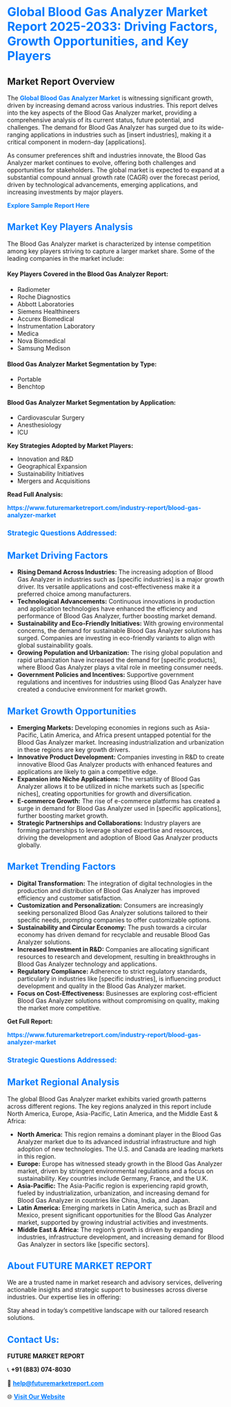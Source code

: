 <h1 style="color: #007BFF;">Global Blood Gas Analyzer Market Report 2025-2033: Driving Factors, Growth Opportunities, and Key Players</h1>

<section id="overview">
<h2>Market Report Overview</h2>
<p>The <a href="https://www.futuremarketreport.com/industry-report/blood-gas-analyzer-market" style="color: #007BFF; text-decoration: none;"><strong>Global Blood Gas Analyzer Market</strong></a> is witnessing significant growth, driven by increasing demand across various industries. This report delves into the key aspects of the Blood Gas Analyzer market, providing a comprehensive analysis of its current status, future potential, and challenges. The demand for Blood Gas Analyzer has surged due to its wide-ranging applications in industries such as [insert industries], making it a critical component in modern-day [applications].</p>
<p>As consumer preferences shift and industries innovate, the Blood Gas Analyzer market continues to evolve, offering both challenges and opportunities for stakeholders. The global market is expected to expand at a substantial compound annual growth rate (CAGR) over the forecast period, driven by technological advancements, emerging applications, and increasing investments by major players.</p>
</section>

<section id="overview">
<p><a href="https://www.futuremarketreport.com/request-sample/reportId=98237" style="color: #007BFF; text-decoration: none;"><strong>Explore Sample Report Here</strong></a></p>
</section>

<section id="key-players">
<h2 style="color: #007BFF;">Market Key Players Analysis</h2>
<p>The Blood Gas Analyzer market is characterized by intense competition among key players striving to capture a larger market share. Some of the leading companies in the market include:</p>
<h4>Key Players Covered in the Blood Gas Analyzer Report:</h4>
<ul><li>Radiometer</li><li>Roche Diagnostics</li><li>Abbott Laboratories</li><li>Siemens Healthineers</li><li>Accurex Biomedical</li><li>Instrumentation Laboratory</li><li>Medica</li><li>Nova Biomedical</li><li>Samsung Medison</li></ul>
<h4>Blood Gas Analyzer Market Segmentation by Type:</h4>
<ul><li>Portable</li><li>Benchtop</li></ul>

<h4>Blood Gas Analyzer Market Segmentation by Application:</h4>
<ul><li>Cardiovascular Surgery</li><li>Anesthesiology</li><li>ICU</li></ul>
<p><strong>Key Strategies Adopted by Market Players:</strong></p>
<ul>
<li>Innovation and R&D</li>
<li>Geographical Expansion</li>
<li>Sustainability Initiatives</li>
<li>Mergers and Acquisitions</li>
</ul>
</section>

<section>
<p><strong>Read Full Analysis: </strong></p><a href="https://www.futuremarketreport.com/industry-report/blood-gas-analyzer-market" style="color: #007BFF; text-decoration: none;"><strong>https://www.futuremarketreport.com/industry-report/blood-gas-analyzer-market</strong></a>
<h3 style="color: #007BFF;">Strategic Questions Addressed:</h3>
</section>

<section id="driving-factors">
<h2 style="color: #007BFF;">Market Driving Factors</h2>
<ul>
<li><strong>Rising Demand Across Industries:</strong> The increasing adoption of Blood Gas Analyzer in industries such as [specific industries] is a major growth driver. Its versatile applications and cost-effectiveness make it a preferred choice among manufacturers.</li>
<li><strong>Technological Advancements:</strong> Continuous innovations in production and application technologies have enhanced the efficiency and performance of Blood Gas Analyzer, further boosting market demand.</li>
<li><strong>Sustainability and Eco-Friendly Initiatives:</strong> With growing environmental concerns, the demand for sustainable Blood Gas Analyzer solutions has surged. Companies are investing in eco-friendly variants to align with global sustainability goals.</li>
<li><strong>Growing Population and Urbanization:</strong> The rising global population and rapid urbanization have increased the demand for [specific products], where Blood Gas Analyzer plays a vital role in meeting consumer needs.</li>
<li><strong>Government Policies and Incentives:</strong> Supportive government regulations and incentives for industries using Blood Gas Analyzer have created a conducive environment for market growth.</li>
</ul>
</section>

<section id="growth-opportunities">
<h2 style="color: #007BFF;">Market Growth Opportunities</h2>
<ul>
<li><strong>Emerging Markets:</strong> Developing economies in regions such as Asia-Pacific, Latin America, and Africa present untapped potential for the Blood Gas Analyzer market. Increasing industrialization and urbanization in these regions are key growth drivers.</li>
<li><strong>Innovative Product Development:</strong> Companies investing in R&D to create innovative Blood Gas Analyzer products with enhanced features and applications are likely to gain a competitive edge.</li>
<li><strong>Expansion into Niche Applications:</strong> The versatility of Blood Gas Analyzer allows it to be utilized in niche markets such as [specific niches], creating opportunities for growth and diversification.</li>
<li><strong>E-commerce Growth:</strong> The rise of e-commerce platforms has created a surge in demand for Blood Gas Analyzer used in [specific applications], further boosting market growth.</li>
<li><strong>Strategic Partnerships and Collaborations:</strong> Industry players are forming partnerships to leverage shared expertise and resources, driving the development and adoption of Blood Gas Analyzer products globally.</li>
</ul>
</section>

<section id="trending-factors">
<h2 style="color: #007BFF;">Market Trending Factors</h2>
<ul>
<li><strong>Digital Transformation:</strong> The integration of digital technologies in the production and distribution of Blood Gas Analyzer has improved efficiency and customer satisfaction.</li>
<li><strong>Customization and Personalization:</strong> Consumers are increasingly seeking personalized Blood Gas Analyzer solutions tailored to their specific needs, prompting companies to offer customizable options.</li>
<li><strong>Sustainability and Circular Economy:</strong> The push towards a circular economy has driven demand for recyclable and reusable Blood Gas Analyzer solutions.</li>
<li><strong>Increased Investment in R&D:</strong> Companies are allocating significant resources to research and development, resulting in breakthroughs in Blood Gas Analyzer technology and applications.</li>
<li><strong>Regulatory Compliance:</strong> Adherence to strict regulatory standards, particularly in industries like [specific industries], is influencing product development and quality in the Blood Gas Analyzer market.</li>
<li><strong>Focus on Cost-Effectiveness:</strong> Businesses are exploring cost-efficient Blood Gas Analyzer solutions without compromising on quality, making the market more competitive.</li>
</ul>
</section>

<section>
<p><strong>Get Full Report: </strong></p><a href="https://www.futuremarketreport.com/industry-report/blood-gas-analyzer-market" style="color: #007BFF; text-decoration: none;"><strong>https://www.futuremarketreport.com/industry-report/blood-gas-analyzer-market</strong></a>
<h3 style="color: #007BFF;">Strategic Questions Addressed:</h3>
</section>


<section id="regional-analysis">
<h2 style="color: #007BFF;">Market Regional Analysis</h2>
<p>The global Blood Gas Analyzer market exhibits varied growth patterns across different regions. The key regions analyzed in this report include North America, Europe, Asia-Pacific, Latin America, and the Middle East & Africa:</p>
<ul>
<li><strong>North America:</strong> This region remains a dominant player in the Blood Gas Analyzer market due to its advanced industrial infrastructure and high adoption of new technologies. The U.S. and Canada are leading markets in this region.</li>
<li><strong>Europe:</strong> Europe has witnessed steady growth in the Blood Gas Analyzer market, driven by stringent environmental regulations and a focus on sustainability. Key countries include Germany, France, and the U.K.</li>
<li><strong>Asia-Pacific:</strong> The Asia-Pacific region is experiencing rapid growth, fueled by industrialization, urbanization, and increasing demand for Blood Gas Analyzer in countries like China, India, and Japan.</li>
<li><strong>Latin America:</strong> Emerging markets in Latin America, such as Brazil and Mexico, present significant opportunities for the Blood Gas Analyzer market, supported by growing industrial activities and investments.</li>
<li><strong>Middle East & Africa:</strong> The region’s growth is driven by expanding industries, infrastructure development, and increasing demand for Blood Gas Analyzer in sectors like [specific sectors].</li>
</ul>
</section>

<footer>
<h2 style="color: #007BFF;">About FUTURE MARKET REPORT</h2>
<p>We are a trusted name in market research and advisory services, delivering actionable insights and strategic support to businesses across diverse industries. Our expertise lies in offering:</p>

<p>Stay ahead in today’s competitive landscape with our tailored research solutions.</p>

<h2 style="color: #007BFF;">Contact Us:</h2>
<p><strong>FUTURE MARKET REPORT</strong></p>
<p>📞 <strong>+91 (883) 074-8030</strong></p>
<p>📧 <strong><a href="mailto:help@futuremarketreport.com" style="color: #007BFF;">help@futuremarketreport.com</a></strong></p>
<p>🌐 <strong><a href="https://www.futuremarketreport.com/" style="color: #007BFF;">Visit Our Website</a></strong></p>
</footer>